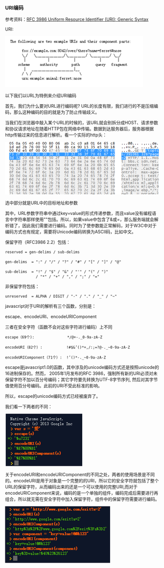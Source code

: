 ### URI编码

参考资料：[RFC 3986 Uniform Resource Identifier (URI): Generic Syntax](https://www.ietf.org/rfc/rfc3986.txt)

URI:

![](assets/02.png)

以下我们以URL为特例来介绍URI编码

首先，我们为什么要对URL进行编码呢? URL的长度有限，我们进行的不是压缩编码，那么这种编码的目的就是为了防止传输歧义。

当我们在浏览器中敲入某个URL的时候的，该URL就会别拆分成HOST、请求参数和协议请求地址在随着HTTP包在网络中传输。数据到达服务器后，服务器根据http传输过来的信息进行解析。看一个实际的http头：

![](assets/01.png)

选中部分就是URL中的目标地址和参数

其中，URL参数字符串中通过key=value的形式传递参数，而且value没有编程语言中字符串那样使用""包括。所以，如果value中包含了&或=，那么服务端就会解析错了，因此我们需要进行编码。同时为了使参数能正常解码，对于W3C中对于编码方式也有规定，需要将Unicode编码转换为ASCII码，比如中文。

保留字符（RFC3986 2.2）包括：

    reserved = gen-delims / sub-delims

    gen-delims  = ":" / "/" / "?" / "#" / "[" / "]" / "@"

    sub-delims  = "!" / "$" / "&" / "'" / "(" / ")"
                  / "*" / "+" / "," / ";" / "="

非保留字符包括：

    unreserved  = ALPHA / DIGIT / "-" / "." / "_" / "~"

javascript对于URI的解析有三个函数，分别是：

escape、encodeURI、encodeURIComponent

三者在安全字符（函数不会对这些字符进行编码）上不同

    escape（69个):               */@+-._0-9a-zA-Z 
    
    encodeURI（82个）:           !#$&’()*+,/:;=?@-._~0-9a-zA-Z 
    
    encodeURIComponent（71个）:  !’()*-._~0-9a-zA-Z


escape是javascript1.0的函数，其中涉及的unicode编码方式还是按照unicode的16进制保存的。然而， 2005年1月发布的RFC 3986，强制所有新的URI必须对未保留字符不加以百分号编码；其它字符要先转换为UTF-8字节序列, 然后对其字节值使用百分号编码。此前的URI不受此标准的影响。


所以，escape的unicode编码方式已经被废弃了。

我们看一下两者的不同：

![](assets/03.png)

关于encodeURI和encodeURIComponent的不同之处，两者的使用场景是不同的。encodeURI是用于对象是一个完整的的URI，所以它的安全字符就包括了整个URL的保留字符，从而编码出来的还是一个可以使用的完整URI,而对于encodeURIComponent来说，编码的是一个单独的组件，编码完成后需要进行再组合，所以就无需在安全字符中加入保留字符，组件中的保留字符需要进行编码。

![](assets/04.png)